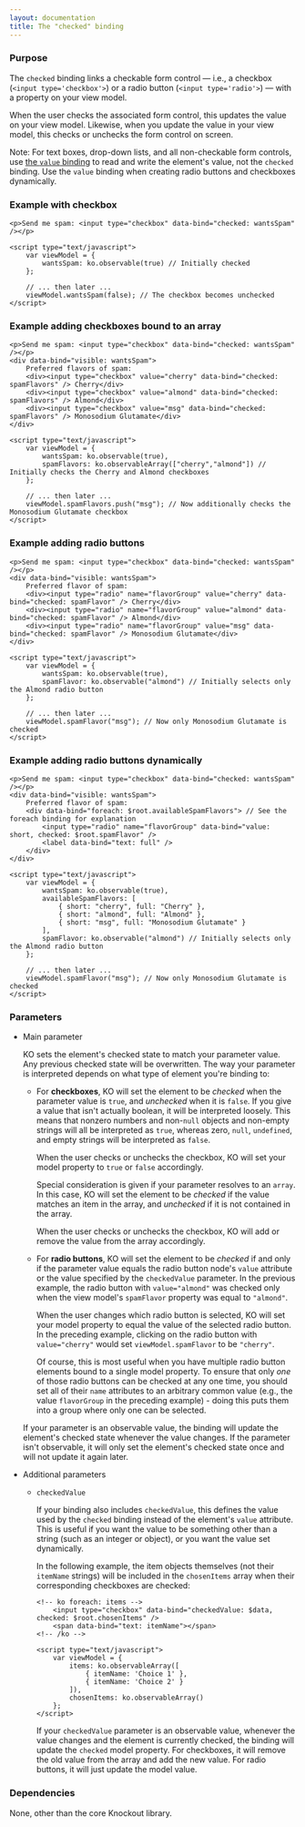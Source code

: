 ```yaml
---
layout: documentation
title: The "checked" binding
---
```


### Purpose
The `checked` binding links a checkable form control &mdash; i.e., a checkbox (`<input type='checkbox'>`) or a radio button (`<input type='radio'>`) &mdash; with a property on your view model.

When the user checks the associated form control, this updates the value on your view model. Likewise, when you update the value in your view model, this checks or unchecks the form control on screen.

Note: For text boxes, drop-down lists, and all non-checkable form controls, use [the `value` binding](value-binding.html) to read and write the element's value, not the `checked` binding. Use the `value` binding when creating radio buttons and checkboxes dynamically.

### Example with checkbox
    <p>Send me spam: <input type="checkbox" data-bind="checked: wantsSpam" /></p>

    <script type="text/javascript">
	    var viewModel = {
			wantsSpam: ko.observable(true) // Initially checked
	    };

	    // ... then later ...
	    viewModel.wantsSpam(false); // The checkbox becomes unchecked
    </script>

### Example adding checkboxes bound to an array
    <p>Send me spam: <input type="checkbox" data-bind="checked: wantsSpam" /></p>
    <div data-bind="visible: wantsSpam">
    	Preferred flavors of spam:
    	<div><input type="checkbox" value="cherry" data-bind="checked: spamFlavors" /> Cherry</div>
    	<div><input type="checkbox" value="almond" data-bind="checked: spamFlavors" /> Almond</div>
    	<div><input type="checkbox" value="msg" data-bind="checked: spamFlavors" /> Monosodium Glutamate</div>
    </div>

    <script type="text/javascript">
	    var viewModel = {
			wantsSpam: ko.observable(true),
			spamFlavors: ko.observableArray(["cherry","almond"]) // Initially checks the Cherry and Almond checkboxes
	    };

	    // ... then later ...
	    viewModel.spamFlavors.push("msg"); // Now additionally checks the Monosodium Glutamate checkbox
    </script>

### Example adding radio buttons
    <p>Send me spam: <input type="checkbox" data-bind="checked: wantsSpam" /></p>
    <div data-bind="visible: wantsSpam">
    	Preferred flavor of spam:
    	<div><input type="radio" name="flavorGroup" value="cherry" data-bind="checked: spamFlavor" /> Cherry</div>
    	<div><input type="radio" name="flavorGroup" value="almond" data-bind="checked: spamFlavor" /> Almond</div>
    	<div><input type="radio" name="flavorGroup" value="msg" data-bind="checked: spamFlavor" /> Monosodium Glutamate</div>
    </div>

    <script type="text/javascript">
	    var viewModel = {
			wantsSpam: ko.observable(true),
			spamFlavor: ko.observable("almond") // Initially selects only the Almond radio button
	    };

	    // ... then later ...
	    viewModel.spamFlavor("msg"); // Now only Monosodium Glutamate is checked
    </script>
    
### Example adding radio buttons dynamically
    <p>Send me spam: <input type="checkbox" data-bind="checked: wantsSpam" /></p>
    <div data-bind="visible: wantsSpam">
    	Preferred flavor of spam:
        <div data-bind="foreach: $root.availableSpamFlavors"> // See the foreach binding for explanation
            <input type="radio" name="flavorGroup" data-bind="value: short, checked: $root.spamFlavor" />
            <label data-bind="text: full" />
        </div>
    </div>
    
    <script type="text/javascript">
        var viewModel = {
            wantsSpam: ko.observable(true),
            availableSpamFlavors: [
                { short: "cherry", full: "Cherry" }, 
                { short: "almond", full: "Almond" }, 
                { short: "msg", full: "Monosodium Glutamate" }
            ],
            spamFlavor: ko.observable("almond") // Initially selects only the Almond radio button
        };

        // ... then later ...
        viewModel.spamFlavor("msg"); // Now only Monosodium Glutamate is checked
    </script>


### Parameters

  * Main parameter

    KO sets the element's checked state to match your parameter value. Any previous checked state will be overwritten. The way your parameter is interpreted depends on what type of element you're binding to:

      * For **checkboxes**, KO will set the element to be *checked* when the parameter value is `true`, and *unchecked* when it is `false`. If you give a value that isn't actually boolean, it will be interpreted loosely. This means that nonzero numbers and non-`null` objects and non-empty strings will all be interpreted as `true`, whereas zero, `null`, `undefined`, and empty strings will be interpreted as `false`.

        When the user checks or unchecks the checkbox, KO will set your model property to `true` or `false` accordingly.

        Special consideration is given if your parameter resolves to an `array`. In this case, KO will set the element to be *checked* if the value matches an item in the array, and *unchecked* if it is not contained in the array.

        When the user checks or unchecks the checkbox, KO will add or remove the value from the array accordingly.

      * For **radio buttons**, KO will set the element to be *checked* if and only if the parameter value equals the radio button node's `value` attribute or the value specified by the `checkedValue` parameter. In the previous example, the radio button with `value="almond"` was checked only when the view model's `spamFlavor` property was equal to `"almond"`.

        When the user changes which radio button is selected, KO will set your model property to equal the value of the selected radio button. In the preceding example, clicking on the radio button with `value="cherry"` would set `viewModel.spamFlavor` to be `"cherry"`.

        Of course, this is most useful when you have multiple radio button elements bound to a single model property. To ensure that only *one* of those radio buttons can be checked at any one time, you should set all of their `name` attributes to an arbitrary common value (e.g., the value `flavorGroup` in the preceding example) - doing this puts them into a group where only one can be selected.

     If your parameter is an observable value, the binding will update the element's checked state whenever the value changes. If the parameter isn't observable, it will only set the element's checked state once and will not update it again later.

  * Additional parameters

      * <code id="checkedValue">checkedValue</code>

        If your binding also includes `checkedValue`, this defines the value used by the `checked` binding instead of the element's `value` attribute. This is useful if you want the value to be something other than a string (such as an integer or object), or you want the value set dynamically.

        In the following example, the item objects themselves (not their `itemName` strings) will be included in the `chosenItems` array when their corresponding checkboxes are checked:

            <!-- ko foreach: items -->
                <input type="checkbox" data-bind="checkedValue: $data, checked: $root.chosenItems" />
                <span data-bind="text: itemName"></span>
            <!-- /ko -->

            <script type="text/javascript">
                var viewModel = {
                    items: ko.observableArray([
                        { itemName: 'Choice 1' },
                        { itemName: 'Choice 2' }
                    ]),
                    chosenItems: ko.observableArray()
                };
            </script>

        If your `checkedValue` parameter is an observable value, whenever the value changes and the element is currently checked, the binding will update the `checked` model property. For checkboxes, it will remove the old value from the array and add the new value. For radio buttons, it will just update the model value.

### Dependencies

None, other than the core Knockout library.
